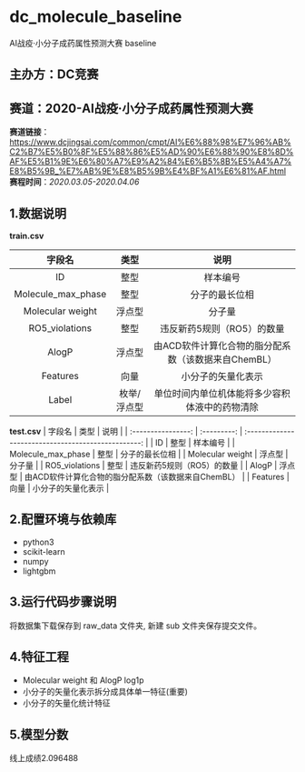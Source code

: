 # dc_molecule_baseline
AI战疫·小分子成药属性预测大赛 baseline
   
## 主办方：DC竞赛
## 赛道：2020-AI战疫·小分子成药属性预测大赛

**赛道链接**：https://www.dcjingsai.com/common/cmpt/AI%E6%88%98%E7%96%AB%C2%B7%E5%B0%8F%E5%88%86%E5%AD%90%E6%88%90%E8%8D%AF%E5%B1%9E%E6%80%A7%E9%A2%84%E6%B5%8B%E5%A4%A7%E8%B5%9B_%E7%AB%9E%E8%B5%9B%E4%BF%A1%E6%81%AF.html       
**赛程时间**：*2020.03.05-2020.04.06*      
## 1.数据说明  
**train.csv**

|       字段名       |  类型  |                        说明                         |
| :----------------: | :----: | :-------------------------------------------------: |
|         ID         |  整型  |                      样本编号                       |
| Molecule_max_phase |  整型  |                   分子的最长位相                    |
|  Molecular weight  | 浮点型 |                       分子量                        |
|   RO5_violations   |  整型  |             违反新药5规则（RO5）的数量              |
|       AlogP        | 浮点型 | 由ACD软件计算化合物的脂分配系数（该数据来自ChemBL） |
|      Features      |  向量  |                 小分子的矢量化表示                  |
|       Label        | 枚举/浮点型 |   单位时间内单位机体能将多少容积体液中的药物清除    |

**test.csv**
|       字段名       |    类型     |                        说明                         |
| :----------------: | :---------: | :-------------------------------------------------: |
|         ID         |    整型     |                      样本编号                       |
| Molecule_max_phase |    整型     |                   分子的最长位相                    |
|  Molecular weight  |   浮点型    |                       分子量                        |
|   RO5_violations   |    整型     |             违反新药5规则（RO5）的数量              |
|       AlogP        |   浮点型    | 由ACD软件计算化合物的脂分配系数（该数据来自ChemBL） |
|      Features      |    向量     |                 小分子的矢量化表示                  |



## 2.配置环境与依赖库 
  - python3
  - scikit-learn
  - numpy
  - lightgbm
## 3.运行代码步骤说明  
将数据集下载保存到 raw_data 文件夹, 新建 sub 文件夹保存提交文件。

## 4.特征工程   
 - Molecular weight 和 AlogP log1p
 - 小分子的矢量化表示拆分成具体单一特征(重要)     
 - 小分子的矢量化统计特征     
  
## 5.模型分数   
线上成绩2.096488
